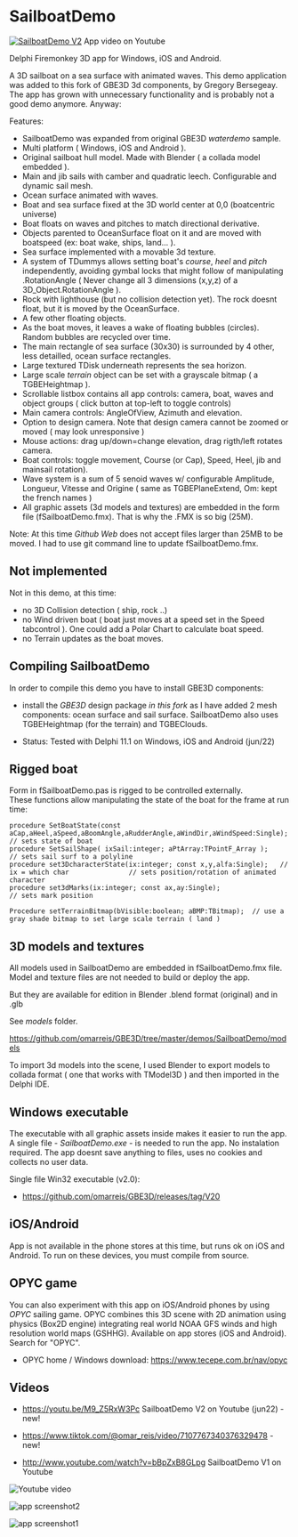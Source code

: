 # SailboatDemo

[![SailboatDemo V2](https://img.youtube.com/vi/M9_Z5RxW3Pc/0.jpg)](https://www.youtube.com/watch?v=M9_Z5RxW3Pc)
App video on Youtube

Delphi Firemonkey 3D app for Windows, iOS and Android.

A 3D sailboat on a sea surface with animated waves. 
This demo application was added to this fork of GBE3D 3d components, by Gregory Bersegeay. 
The app has grown with unnecessary functionality and is probably not a good demo anymore. 
Anyway:

Features:
* SailboatDemo was expanded from original GBE3D *waterdemo* sample.
* Multi platform ( Windows, iOS and Android ).
* Original sailboat hull model. Made with Blender ( a collada model embedded ). 
* Main and jib sails with camber and quadratic leech. Configurable and dynamic sail mesh.
* Ocean surface animated with waves. 
* Boat and sea surface fixed at the 3D world center at 0,0 (boatcentric universe)   
* Boat floats on waves and pitches to match directional derivative.
* Objects parented to OceanSurface float on it and are moved with boatspeed (ex: boat wake, ships, land... ). 
* Sea surface implemented with a movable 3d texture. 
* A system of TDummys allows setting boat's *course*, *heel* and *pitch* independently, avoiding gymbal locks that might follow of manipulating .RotationAngle ( Never change all 3 dimensions (x,y,z) of a 3D_Object.RotationAngle ).
* Rock with lighthouse (but no collision detection yet). The rock doesnt float, but it is moved by the OceanSurface.
* A few other floating objects. 
* As the boat moves, it leaves a wake of floating bubbles (circles). Random bubbles are recycled over time.  
* The main rectangle of sea surface (30x30) is surrounded by 4 other, less detailled, ocean surface rectangles.  
* Large textured TDisk underneath represents the sea horizon.
* Large scale *terrain* object can be set with a grayscale bitmap ( a TGBEHeightmap ). 
* Scrollable listbox contains all app controls: camera, boat, waves and object groups ( click button at top-left to toggle controls) 
* Main camera controls: AngleOfView, Azimuth and elevation. 
* Option to design camera. Note that design camera cannot be zoomed or moved ( may look unresponsive )
* Mouse actions: drag up/down=change elevation, drag rigth/left rotates camera.
* Boat controls: toggle movement, Course (or Cap), Speed, Heel, jib and mainsail rotation).
* Wave system is a sum of 5 senoid waves w/ configurable Amplitude, Longueur, Vitesse and Origine ( same as TGBEPlaneExtend, Om: kept the french names ) 
* All graphic assets (3d models and textures) are embedded in the form file (fSailboatDemo.fmx). That is why the .FMX is so big (25M). 
 
Note: At this time *Github Web* does not accept files larger than 25MB to be moved. I had to use git command line to update fSailboatDemo.fmx.

## Not implemented

Not in this demo, at this time:

* no 3D Collision detection ( ship, rock ..)
* no Wind driven boat ( boat just moves at a speed set in the Speed tabcontrol ). One could add a Polar Chart to calculate boat speed.
* no Terrain updates as the boat moves.

## Compiling SailboatDemo

In order to compile this demo you have to install GBE3D components:

* install the *GBE3D* design package *in this fork* as I have added 2 mesh components: ocean surface and sail surface. 
SailboatDemo also uses TGBEHeightmap (for the terrain) and TGBEClouds. 

* Status: Tested with Delphi 11.1 on Windows, iOS and Android (jun/22)

## Rigged boat

Form in fSailboatDemo.pas is rigged to be controlled externally.  
These functions allow manipulating the state of the boat for the frame at run time:

    procedure SetBoatState(const aCap,aHeel,aSpeed,aBoomAngle,aRudderAngle,aWindDir,aWindSpeed:Single);  // sets state of boat 
    procedure SetSailShape( ixSail:integer; aPtArray:TPointF_Array );                                    // sets sail surf to a polyline
    procedure set3DcharacterState(ix:integer; const x,y,alfa:Single);   // ix = which char               // sets position/rotation of animated character
    procedure set3dMarks(ix:integer; const ax,ay:Single);                                                // sets mark position 
    
    Procedure setTerrainBitmap(bVisible:boolean; aBMP:TBitmap);  // use a gray shade bitmap to set large scale terrain ( land )     
    
## 3D models and textures    

All models used in SailboatDemo are embedded in fSailboatDemo.fmx file. 
Model and texture files are not needed to build or deploy the app.

But they are available for edition in Blender .blend format  (original) and in .glb

See *models* folder.

https://github.com/omarreis/GBE3D/tree/master/demos/SailboatDemo/models

To import 3d models into the scene, I used Blender to export models to collada format ( one that works with TModel3D ) and then imported in the Delphi IDE.  

## Windows executable

The executable with all graphic assets inside makes it easier to run the app. 
A single file - *SailboatDemo.exe* - is needed to run the app. No instalation required.
The app doesnt save anything to files, uses no cookies and collects no user data.

Single file Win32 executable (v2.0):
*  https://github.com/omarreis/GBE3D/releases/tag/V20

## iOS/Android

App is not available in the phone stores at this time, but runs ok on iOS and Android.
To run on these devices, you must compile from source.

## OPYC game

You can also experiment with this app on iOS/Android phones by using *OPYC* sailing game. OPYC combines this 3D scene with 2D animation using physics (Box2D engine) integrating real world NOAA GFS winds and high resolution world maps (GSHHG). Available on app stores (iOS and Android). Search for "OPYC". 

* OPYC home / Windows download: https://www.tecepe.com.br/nav/opyc

## Videos

* https://youtu.be/M9_Z5RxW3Pc   SailboatDemo V2 on Youtube (jun22) - new!

* https://www.tiktok.com/@omar_reis/video/7107767340376329478 - new!

* http://www.youtube.com/watch?v=bBpZxB8GLpg   SailboatDemo V1 on Youtube


![Youtube video](https://img.youtube.com/vi/bBpZxB8GLpg/0.jpg) 

![app screenshot2](Screenshot2.png)

![app screenshot1](Screenshot1.png)

